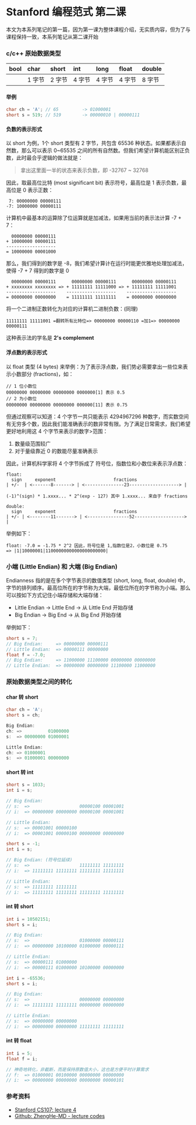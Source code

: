 # Stanford 编程范式 第二课 

本文为本系列笔记的第一篇，因为第一课为整体课程介绍，无实质内容，但为了与课程保持一致，本系列笔记从第二课开始

### c/c++ 原始数据类型

| bool | char | short | int | long | float | double |
| :--- | :--- | :--- | :--- | :--- | :--- | :--- |
|  | 1 字节 | 2 字节 | 4 字节 | 4 字节 | 4 字节 | 8 字节 |

#### 举例

```c
char ch = 'A'; // 65         -> 01000001
short s = 519; // 519        -> 00000010 | 00000111
```

#### 负数的表示形式

以 short 为例，1个 short 类型有 2 字节，共包含 65536 种状态。如果都表示自然数，那么可以表示 0~65535 之间的所有自然数。但我们希望计算机能区别正负数，此时最合乎逻辑的做法就是：

> 拿出这里面一半的状态来表示负数，即 -32767 ~ 32768

因此，取最高位比特 \(most significant bit\) 表示符号，最高位是 1 表示负数，最高位是 0 表示正数：

```
 7: 00000000 00000111
-7: 10000000 00000111
```

计算机中最基本的运算除了位运算就是加减法，如果用当前的表示法计算 -7 + 7：

```
  00000000 00000111
+ 10000000 00000111
-------------------
= 10000000 00001000
```

那么，我们得到的数字是 -8，我们希望计算计在运行时能更优雅地处理加减法，使得 -7 + 7 得到的数字是 0

```
  00000000 00000111      00000000 00000111      00000000 00000111
+ xxxxxxxx xxxxxxxx => + 11111111 11111000 => + 11111111 11111001
-------------------    -------------------    -------------------
= 00000000 00000000    = 11111111 11111111    = 00000000 00000000
```

将一个二进制正数转化为对应的计算机二进制负数：\(同理\)

```
11111111 11111001 =翻转所有比特位=> 00000000 00000110 =加1=> 00000000 00000111
```

这种表示法的学名是 **2's complement**

#### 浮点数的表示形式

以 float 类型 \(4 bytes\) 来举例：为了表示浮点数，我们势必需要拿出一些位来表示小数部分 \(fractions\)，如：

```
// 1 位小数位
00000000 00000000 00000000 0000000[1] 表示 0.5
// 2 为小数位
00000000 00000000 00000000 000000[11] 表示 0.75
```

但通过观察可以知道：4 个字节一共只能表示 4294967296 种数字，而实数空间有无穷多个数，因此我们能准确表示的数非常有限。为了满足日常需求，我们希望更好地利用这 4 个字节来表示的数字&gt;范围：

1. 数量级范围较广
2. 对于量级靠近 0 的数能尽量准确表示

因此，计算机科学家将 4 个字节拆成了 符号位，指数位和小数位来表示浮点数：

```
float:
  sign     exponent                      fractions
| +/-  | <-------8-------> | <---------------23-------------------> |

(-1)^(sign) * 1.xxxx... * 2^(exp - 127) 其中 1.xxxx... 来自于 fractions

double:
  sign     exponent                      fractions
| +/- | <--------11-------> | <----------------52-------------------> |
```

举例如下：

```
float: -7.0 = -1.75 * 2^2 因此，符号位是 1,指数位是2，小数位是 0.75
=> |1|10000001|11000000000000000000000|
```

### 小端 \(Little Endian\) 和 大端 \(Big Endian\)

Endianness 指的是在多个字节表示的数值类型 \(short, long, float, double\) 中，字节的排列顺序。最高位所在的字节称为大端，最低位所在的字节称为小端。那么可以按如下方式记住小端存储和大端存储：

* Little Endian -&gt; Little End -&gt; 从 Little End 开始存储
* Big Endian -&gt; Big End -&gt; 从 Big End 开始存储

举例如下：

```c
short s = 7;
// Big Endian:     => 00000000 00000111
// Little Endian:  => 00000111 00000000
float f = -7.0;
// Big Endian:     => 11000000 11100000 00000000 00000000
// Little Endian:  => 00000000 00000000 11100000 11000000
```

### 原始数据类型之间的转化

#### char 转 short

```c
char ch = 'A';
short s = ch;

Big Endian:
ch: =>          01000000
s:  => 00000000 01000001

Little Endian:
ch: => 01000001
s:  => 01000001 00000000
```

#### short 转 int

```c
short s = 1033;
int i = s;

// Big Endian:
// s:  =>                   00000100 00001001
// i:  => 00000000 00000000 00000100 00001001

// Little Endian:
// s:  => 00001001 00000100
// i:  => 00001001 00000100 00000000 00000000

short s = -1;
int i = s;

// Big Endian: (符号位延续)
// s:  =>                   11111111 11111111
// i:  => 11111111 11111111 11111111 11111111

// Little Endian:
// s:  => 11111111 11111111
// i:  => 11111111 11111111 11111111 11111111
```

#### int 转 short

```c
int i = 10502151;
short s = i;

// Big Endian:
// s:  =>                   01000000 00000111
// i:  => 00000000 10100000 01000000 00000111

// Little Endian:
// s:  => 00000111 01000000
// i:  => 00000111 01000000 10100000 00000000

int i = -65536;
short s = i;

// Big Endian:
// s:  =>                   00000000 00000000
// i:  => 11111111 11111111 00000000 00000000

// Little Endian:
// s:  => 00000000 00000000
// i:  => 00000000 00000000 11111111 11111111
```

#### int 转 float

```c
int i = 5;
float f = i;

// 神奇地转化，非截断，而是保持原数值大小，这也是方便平时计算需求
// f:  => 01000001 00100000 00000000 00000000
// i:  => 00000000 00000000 00000000 00000101
```

### 参考资料

* [Stanford CS107: lecture 4](https://www.youtube.com/watch?v=jTSvthW34GU&index=2&list=PL9D558D49CA734A02)
* [Github: ZhengHe-MD - lecture codes](https://github.com/ZhengHe-MD/cs107-lecture-codes)



